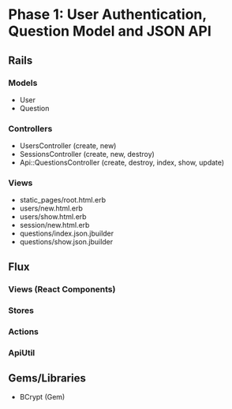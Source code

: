 # Phase 1: User Authentication, Question Model and JSON API

## Rails
### Models
* User
* Question

### Controllers
* UsersController (create, new)
* SessionsController (create, new, destroy)
* Api::QuestionsController (create, destroy, index, show, update)

### Views
* static_pages/root.html.erb
* users/new.html.erb
* users/show.html.erb
* session/new.html.erb
* questions/index.json.jbuilder
* questions/show.json.jbuilder

## Flux
### Views (React Components)

### Stores

### Actions

### ApiUtil

## Gems/Libraries
* BCrypt (Gem)

